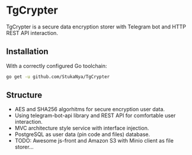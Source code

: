 # TgCrypter
TgCrypter is a secure data encryption storer with Telegram bot and HTTP REST API interaction.

## Installation
With a correctly configured Go toolchain:
```bash
go get -u github.com/StukaNya/TgCrypter
```

## Structure
* AES and SHA256 algorhitms for secure encryption user data.
* Using telegram-bot-api library and REST API for comfortable user interaction.
* MVC architecture style service with interface injection.
* PostgreSQL as user data (pin code and files) database.
* TODO: Awesome js-front and Amazon S3 with Minio client as file storer...
